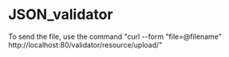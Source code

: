 # JSON_validator

To send the file, use the command "curl --form "file=@filename" http://localhost:80/validator/resource/upload/"
